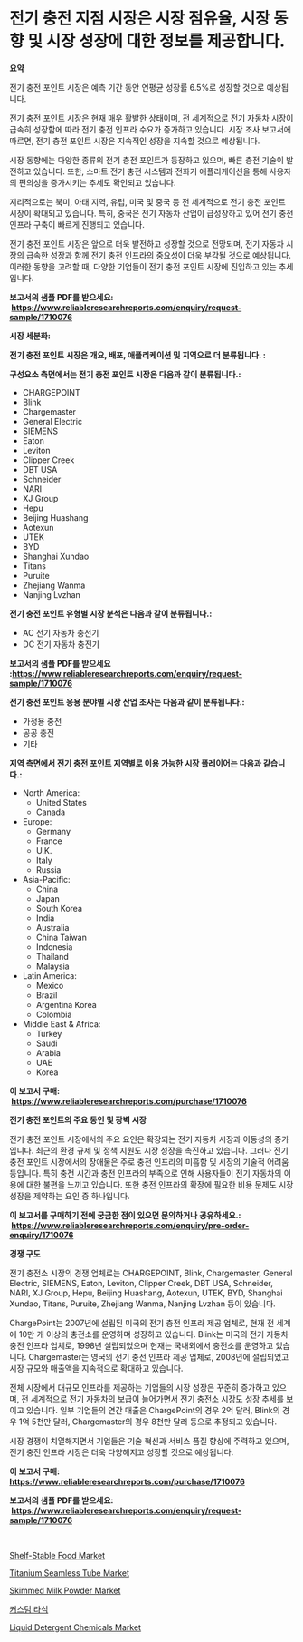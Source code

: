<p><h1>전기 충전 지점 시장은 시장 점유율, 시장 동향 및 시장 성장에 대한 정보를 제공합니다.</h1></p><p><strong>요약</strong></p>
<p><p>전기 충전 포인트 시장은 예측 기간 동안 연평균 성장률 6.5%로 성장할 것으로 예상됩니다.</p><p>전기 충전 포인트 시장은 현재 매우 활발한 상태이며, 전 세계적으로 전기 자동차 시장이 급속히 성장함에 따라 전기 충전 인프라 수요가 증가하고 있습니다. 시장 조사 보고서에 따르면, 전기 충전 포인트 시장은 지속적인 성장을 지속할 것으로 예상됩니다.</p><p>시장 동향에는 다양한 종류의 전기 충전 포인트가 등장하고 있으며, 빠른 충전 기술이 발전하고 있습니다. 또한, 스마트 전기 충전 시스템과 전화기 애플리케이션을 통해 사용자의 편의성을 증가시키는 추세도 확인되고 있습니다.</p><p>지리적으로는 북미, 아태 지역, 유럽, 미국 및 중국 등 전 세계적으로 전기 충전 포인트 시장이 확대되고 있습니다. 특히, 중국은 전기 자동차 산업이 급성장하고 있어 전기 충전 인프라 구축이 빠르게 진행되고 있습니다.</p><p>전기 충전 포인트 시장은 앞으로 더욱 발전하고 성장할 것으로 전망되며, 전기 자동차 시장의 급속한 성장과 함께 전기 충전 인프라의 중요성이 더욱 부각될 것으로 예상됩니다. 이러한 동향을 고려할 때, 다양한 기업들이 전기 충전 포인트 시장에 진입하고 있는 추세입니다.</p></p>
<p><strong>보고서의 샘플 PDF를 받으세요: &nbsp;<a href="https://www.reliableresearchreports.com/enquiry/request-sample/1710076">https://www.reliableresearchreports.com/enquiry/request-sample/1710076</a></strong></p>
<p><strong>시장 세분화:</strong></p>
<p><strong> 전기 충전 포인트 시장은 개요, 배포, 애플리케이션 및 지역으로 더 분류됩니다. :</strong></p>
<p><strong>구성요소 측면에서는 전기 충전 포인트 시장은 다음과 같이 분류됩니다.:</strong></p>
<p><ul><li>CHARGEPOINT</li><li>Blink</li><li>Chargemaster</li><li>General Electric</li><li>SIEMENS</li><li>Eaton</li><li>Leviton</li><li>Clipper Creek</li><li>DBT USA</li><li>Schneider</li><li>NARI</li><li>XJ Group</li><li>Hepu</li><li>Beijing Huashang</li><li>Aotexun</li><li>UTEK</li><li>BYD</li><li>Shanghai Xundao</li><li>Titans</li><li>Puruite</li><li>Zhejiang Wanma</li><li>Nanjing Lvzhan</li></ul></p>
<p><strong> 전기 충전 포인트 유형별 시장 분석은 다음과 같이 분류됩니다.:</strong></p>
<p><ul><li>AC 전기 자동차 충전기</li><li>DC 전기 자동차 충전기</li></ul></p>
<p><strong>보고서의 샘플 PDF를 받으세요 :<a href="https://www.reliableresearchreports.com/enquiry/request-sample/1710076">https://www.reliableresearchreports.com/enquiry/request-sample/1710076</a></strong></p>
<p><strong> 전기 충전 포인트 응용 분야별 시장 산업 조사는 다음과 같이 분류됩니다.:</strong></p>
<p><ul><li>가정용 충전</li><li>공공 충전</li><li>기타</li></ul></p>
<p><strong>지역 측면에서 전기 충전 포인트 지역별로 이용 가능한 시장 플레이어는 다음과 같습니다.:</strong></p>
<p><ul>
    <li>
        North America:
        <ul>
            <li>United States</li>
            <li>Canada</li>
        </ul>
    </li>
    <li>
        Europe:
        <ul>
            <li>Germany</li>
            <li>France</li>
            <li>U.K.</li>
            <li>Italy</li>
            <li>Russia</li>
        </ul>
    </li>
    <li>
        Asia-Pacific:
        <ul>
            <li>China</li>
            <li>Japan</li>
            <li>South Korea</li>
            <li>India</li>
            <li>Australia</li>
            <li>China Taiwan</li>
            <li>Indonesia</li>
            <li>Thailand</li>
            <li>Malaysia</li>
        </ul>
    </li>
    <li>
        Latin America:
        <ul>
            <li>Mexico</li>
            <li>Brazil</li>
            <li>Argentina Korea</li>
            <li>Colombia</li>
        </ul>
    </li>
    <li>
        Middle East & Africa:
        <ul>
            <li>Turkey</li>
            <li>Saudi</li>
            <li>Arabia</li>
            <li>UAE</li>
            <li>Korea</li>
        </ul>
    </li>
    </ul></p>
<p><strong>이 보고서 구매: &nbsp;<a href="https://www.reliableresearchreports.com/purchase/1710076">https://www.reliableresearchreports.com/purchase/1710076</a></strong></p>
<p><strong>전기 충전 포인트의 주요 동인 및 장벽 시장</strong></p>
<p><p>전기 충전 포인트 시장에서의 주요 요인은 확장되는 전기 자동차 시장과 이동성의 증가입니다. 최근의 환경 규제 및 정책 지원도 시장 성장을 촉진하고 있습니다. 그러나 전기 충전 포인트 시장에서의 장애물은 주로 충전 인프라의 미흡함 및 시장의 기술적 어려움 등입니다. 특히 충전 시간과 충전 인프라의 부족으로 인해 사용자들이 전기 자동차의 이용에 대한 불편을 느끼고 있습니다. 또한 충전 인프라의 확장에 필요한 비용 문제도 시장 성장을 제약하는 요인 중 하나입니다.</p></p>
<p><strong>이 보고서를 구매하기 전에 궁금한 점이 있으면 문의하거나 공유하세요.: &nbsp;<a href="https://www.reliableresearchreports.com/enquiry/pre-order-enquiry/1710076">https://www.reliableresearchreports.com/enquiry/pre-order-enquiry/1710076</a></strong></p>
<p><strong>경쟁 구도</strong></p>
<p><p>전기 충전소 시장의 경쟁 업체로는 CHARGEPOINT, Blink, Chargemaster, General Electric, SIEMENS, Eaton, Leviton, Clipper Creek, DBT USA, Schneider, NARI, XJ Group, Hepu, Beijing Huashang, Aotexun, UTEK, BYD, Shanghai Xundao, Titans, Puruite, Zhejiang Wanma, Nanjing Lvzhan 등이 있습니다. </p><p>ChargePoint는 2007년에 설립된 미국의 전기 충전 인프라 제공 업체로, 현재 전 세계에 10만 개 이상의 충전소를 운영하며 성장하고 있습니다. Blink는 미국의 전기 자동차 충전 인프라 업체로, 1998년 설립되었으며 현재는 국내외에서 충전소를 운영하고 있습니다. Chargemaster는 영국의 전기 충전 인프라 제공 업체로, 2008년에 설립되었고 시장 규모와 매출액을 지속적으로 확대하고 있습니다. </p><p>전체 시장에서 대규모 인프라를 제공하는 기업들의 시장 성장은 꾸준히 증가하고 있으며, 전 세계적으로 전기 자동차의 보급이 늘어가면서 전기 충전소 시장도 성장 추세를 보이고 있습니다. 일부 기업들의 연간 매출은 ChargePoint의 경우 2억 달러, Blink의 경우 1억 5천만 달러, Chargemaster의 경우 8천만 달러 등으로 추정되고 있습니다. </p><p>시장 경쟁이 치열해지면서 기업들은 기술 혁신과 서비스 품질 향상에 주력하고 있으며, 전기 충전 인프라 시장은 더욱 다양해지고 성장할 것으로 예상됩니다.</p></p>
<p><strong>이 보고서 구매: &nbsp; <a href="https://www.reliableresearchreports.com/purchase/1710076">https://www.reliableresearchreports.com/purchase/1710076</a></strong></p>
<p><strong>보고서의 샘플 PDF를 받으세요: &nbsp;<a href="https://www.reliableresearchreports.com/enquiry/request-sample/1710076">https://www.reliableresearchreports.com/enquiry/request-sample/1710076</a></strong><strong></strong></p>
<p>&nbsp;</p>
<p><p><a href="https://issuu.com/reportprime-2/docs/shelf-stable-food-market-size-2030.pptx">Shelf-Stable Food Market</a></p><p><a href="https://meowing-lemming-dd3.notion.site/Titanium-Seamless-Tube-Market-Share-Market-New-Trends-Analysis-Report-By-Type-By-Application-By--53dc7268b9d7456e9f1ed3802332e78b">Titanium Seamless Tube Market</a></p><p><a href="https://view.publitas.com/reportprime-1/skimmed-milk-powder-market-size-market-share-and-global-market-analysis-report-2024-2031/">Skimmed Milk Powder Market</a></p><p><a href="https://github.com/vsnao330707/Market-Research-Report-List-1/blob/main/1887807190591.md">커스텀 라식</a></p><p><a href="https://github.com/pgtimber/Market-Research-Report-List-1/blob/main/liquid-detergent-chemicals-market.md">Liquid Detergent Chemicals Market</a></p></p>